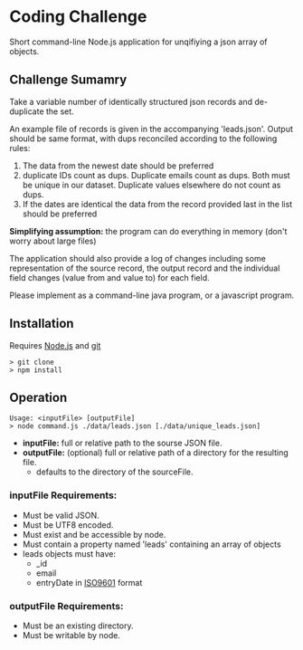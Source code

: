 # Coding Challenge

Short command-line Node.js application for unqifiying a json array of objects.  

## Challenge Sumamry

Take a variable number of identically structured json records and de-duplicate the set.

An example file of records is given in the accompanying 'leads.json'. Output should be same format, with dups reconciled according to the following rules:

1. The data from the newest date should be preferred
2. duplicate IDs count as dups. Duplicate emails count as dups. Both must be unique in our dataset. Duplicate values elsewhere do not count as dups.
3. If the dates are identical the data from the record provided last in the list should be preferred

**Simplifying assumption:** the program can do everything in memory (don't worry about large files)

The application should also provide a log of changes including some representation of the source record, the output record and the individual field changes (value from and value to) for each field.

Please implement as a command-line java program, or a javascript program.

## Installation

Requires [Node.js](https://nodejs.org/) and [git](https://git-scm.com/)

```
> git clone
> npm install
```

## Operation

```
Usage: <inputFile> [outputFile]
> node command.js ./data/leads.json [./data/unique_leads.json]
``` 
- **inputFile:** full or relative path to the sourse JSON file.
- **outputFile:** (optional) full or relative path of a directory for the resulting file.
    - defaults to the directory of the sourceFile.

### inputFile Requirements:
- Must be valid JSON.
- Must be UTF8 encoded.
- Must exist and be accessible by node.
- Must contain a property named 'leads' containing an array of objects
- leads objects must have:
    - _id
    - email
    - entryDate in [ISO9601](http://www.ecma-international.org/ecma-262/5.1/#sec-15.9.1.15) format

### outputFile Requirements:
- Must be an existing directory.
- Must be writable by node.
